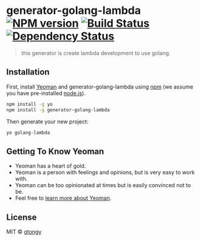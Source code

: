 # generator-golang-lambda [![NPM version][npm-image]][npm-url] [![Build Status][travis-image]][travis-url] [![Dependency Status][daviddm-image]][daviddm-url]
> this generator is create lambda development to use golang.

## Installation

First, install [Yeoman](http://yeoman.io) and generator-golang-lambda using [npm](https://www.npmjs.com/) (we assume you have pre-installed [node.js](https://nodejs.org/)).

```bash
npm install -g yo
npm install -g generator-golang-lambda
```

Then generate your new project:

```bash
yo golang-lambda
```

## Getting To Know Yeoman

 * Yeoman has a heart of gold.
 * Yeoman is a person with feelings and opinions, but is very easy to work with.
 * Yeoman can be too opinionated at times but is easily convinced not to be.
 * Feel free to [learn more about Yeoman](http://yeoman.io/).

## License

MIT © [gtongy]()


[npm-image]: https://badge.fury.io/js/generator-golang-lambda.svg
[npm-url]: https://npmjs.org/package/generator-golang-lambda
[travis-image]: https://travis-ci.org/gtongy/generator-golang-lambda.svg?branch=master
[travis-url]: https://travis-ci.org/gtongy/generator-golang-lambda
[daviddm-image]: https://david-dm.org/gtongy/generator-golang-lambda.svg?theme=shields.io
[daviddm-url]: https://david-dm.org/gtongy/generator-golang-lambda
